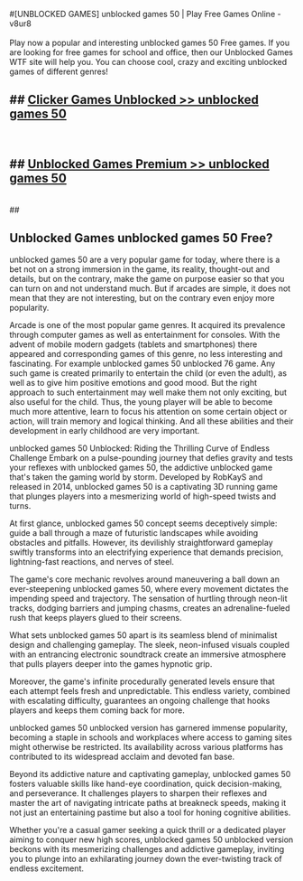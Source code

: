 #[UNBLOCKED GAMES] unblocked games 50 | Play Free Games Online - v8ur8 <br>
<br>
Play now a popular and interesting unblocked games 50 Free games. If you are looking for free games for school and office, then our Unblocked Games WTF site will help you. You can choose cool, crazy and exciting unblocked games of different genres!


## ##  [Clicker Games Unblocked >> unblocked games 50](http://freeplayer.one?title=unblocked_games_50&ref=22)
  <br>

##  ## [Unblocked Games Premium >> unblocked games 50](http://freeplayer.one?title=unblocked_games_50&ref=22)
  <br>
  ##



## Unblocked Games unblocked games 50 Free?

unblocked games 50 are a very popular game for today, where there is a bet not on a strong immersion in the game, its reality, thought-out and details, but on the contrary, make the game on purpose easier so that you can turn on and not understand much. But if arcades are simple, it does not mean that they are not interesting, but on the contrary even enjoy more popularity.

Arcade is one of the most popular game genres. It acquired its prevalence through computer games as well as entertainment for consoles. With the advent of mobile modern gadgets (tablets and smartphones) there appeared and corresponding games of this genre, no less interesting and fascinating. For example unblocked games 50 unblocked 76 game. Any such game is created primarily to entertain the child (or even the adult), as well as to give him positive emotions and good mood. But the right approach to such entertainment may well make them not only exciting, but also useful for the child. Thus, the young player will be able to become much more attentive, learn to focus his attention on some certain object or action, will train memory and logical thinking. And all these abilities and their development in early childhood are very important.

unblocked games 50 Unblocked: Riding the Thrilling Curve of Endless Challenge
Embark on a pulse-pounding journey that defies gravity and tests your reflexes with unblocked games 50, the addictive unblocked game that's taken the gaming world by storm. Developed by RobKayS and released in 2014, unblocked games 50 is a captivating 3D running game that plunges players into a mesmerizing world of high-speed twists and turns.

At first glance, unblocked games 50 concept seems deceptively simple: guide a ball through a maze of futuristic landscapes while avoiding obstacles and pitfalls. However, its devilishly straightforward gameplay swiftly transforms into an electrifying experience that demands precision, lightning-fast reactions, and nerves of steel.

The game's core mechanic revolves around maneuvering a ball down an ever-steepening unblocked games 50, where every movement dictates the impending speed and trajectory. The sensation of hurtling through neon-lit tracks, dodging barriers and jumping chasms, creates an adrenaline-fueled rush that keeps players glued to their screens.

What sets unblocked games 50 apart is its seamless blend of minimalist design and challenging gameplay. The sleek, neon-infused visuals coupled with an entrancing electronic soundtrack create an immersive atmosphere that pulls players deeper into the games hypnotic grip.

Moreover, the game's infinite procedurally generated levels ensure that each attempt feels fresh and unpredictable. This endless variety, combined with escalating difficulty, guarantees an ongoing challenge that hooks players and keeps them coming back for more.

unblocked games 50 unblocked version has garnered immense popularity, becoming a staple in schools and workplaces where access to gaming sites might otherwise be restricted. Its availability across various platforms has contributed to its widespread acclaim and devoted fan base.

Beyond its addictive nature and captivating gameplay, unblocked games 50 fosters valuable skills like hand-eye coordination, quick decision-making, and perseverance. It challenges players to sharpen their reflexes and master the art of navigating intricate paths at breakneck speeds, making it not just an entertaining pastime but also a tool for honing cognitive abilities.

Whether you're a casual gamer seeking a quick thrill or a dedicated player aiming to conquer new high scores, unblocked games 50 unblocked version beckons with its mesmerizing challenges and addictive gameplay, inviting you to plunge into an exhilarating journey down the ever-twisting track of endless excitement.